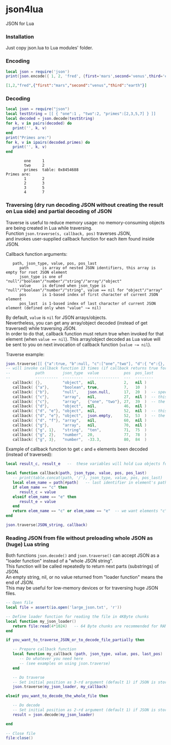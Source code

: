 # json4lua
JSON for Lua

### Installation
Just copy json.lua to Lua modules' folder.


### Encoding

```lua
local json = require('json')
print(json.encode({ 1, 2, 'fred', {first='mars',second='venus',third='earth'} }))
```
```json
[1,2,"fred",{"first":"mars","second":"venus","third":"earth"}]
```

### Decoding

```lua
local json = require("json")
local testString = [[ { "one":1 , "two":2, "primes":[2,3,5,7] } ]]
local decoded = json.decode(testString)
for k, v in pairs(decoded) do
   print('', k, v)
end
print("Primes are:")
for k, v in ipairs(decoded.primes) do
   print('', k, v)
end
```
```
        one     1
        two     2
        primes  table: 0x8454688
Primes are:
        1       2
        2       3
        3       5
        4       7
```

### Traversing (dry run decoding JSON without creating the result on Lua side) and partial decoding of JSON

Traverse is useful to reduce memory usage: no memory-consuming objects are being created in Lua while traversing.  
Function `json.traverse(s, callback, pos)` traverses JSON,  
and invokes user-supplied callback function for each item found inside JSON.  

Callback function arguments:
```
   path, json_type, value, pos, pos_last
      path      is array of nested JSON identifiers, this array is empty for root JSON element
      json_type is one of "null"/"boolean"/"number"/"string"/"array"/"object"
      value     is defined when json_type is "null"/"boolean"/"number"/"string", value == nil for "object"/"array"
      pos       is 1-based index of first character of current JSON element
      pos_last  is 1-based index of last character of current JSON element (defined only when "value" ~= nil)
```
By default, `value` is `nil` for JSON arrays/objects.  
Nevertheless, you can get any array/object decoded (instead of get traversed) while traversing JSON.  
In order to do that, callback function must return true when invoked for that element (when `value == nil`).
This array/object decoded as Lua value will be sent to you on next invocation of callback function (`value ~= nil`).

Traverse example:

```lua
json.traverse([[ {"a":true, "b":null, "c":["one","two"], "d":{ "e":{}, "f":[] }, "g":["ten",20,-33.3] } ]], callback)
-- will invoke callback function 13 times (if callback returns true for array "c" and object "e"):
--           path        json_type  value           pos  pos_last
--           ----------  ---------  --------------  ---  --------
   callback( {},         "object",  nil,            2,   nil )
   callback( {"a"},      "boolean", true,           7,   10  )
   callback( {"b"},      "null",    json.null,      17,  20  )  -- special Lua value for JSON null
   callback( {"c"},      "array",   nil,            27,  nil )  -- this callback returned true (user wants to decode this array)
   callback( {"c"},      "array",   {"one", "two"}, 27,  39  )  -- the next invocation brings the result of decoding (value ~= nil)
   callback( {"d"},      "object",  nil,            46,  nil )
   callback( {"d", "e"}, "object",  nil,            52,  nil )  -- this callback returned true (user wants to decode this object)
   callback( {"d", "e"}, "object",  json.empty,     52,  53  )  -- the next invocation brings the result of decoding (special Lua value for empty JSON object)
   callback( {"d", "f"}, "array",   nil,            60,  nil )
   callback( {"g"},      "array",   nil,            70,  nil )
   callback( {"g", 1},   "string",  "ten",          71,  75  )
   callback( {"g", 2},   "number",  20,             77,  78  )
   callback( {"g", 3},   "number",  -33.3,          80,  84  )
```

Example of callback function to get `c` and `e` elements been decoded (instead of traversed):

```lua
local result_c, result_e   --  these variables will hold Lua objects for JSON elements "c" and "e"

local function callback(path, json_type, value, pos, pos_last)
   -- print(table.concat(path, '/'), json_type, value, pos, pos_last)
   local elem_name = path[#path]   -- last identifier in element's path
   if elem_name == "c" then 
      result_c = value
   elseif elem_name == "e" then 
      result_e = value
   end
   return elem_name == "c" or elem_name == "e"  -- we want elements "c" and "e" to be decoded instead of be traversed
end

json.traverse(JSON_string, callback)
```

### Reading JSON from file without preloading whole JSON as (huge) Lua string

Both functions `json.decode()` and `json.traverse()` can accept JSON as a "loader function" instead of a "whole JSON string".  
This function will be called repeatedly to return next parts (substrings) of JSON.  
An empty string, nil, or no value returned from "loader function" means the end of JSON.  
This may be useful for low-memory devices or for traversing huge JSON files.

```lua
-- Open file
local file = assert(io.open('large_json.txt', 'r'))

-- Define loader function for reading the file in 4KByte chunks
local function my_json_loader()
   return file:read(4*1024)   -- 64 Byte chunks are recommended for RAM-restricted devices
end

if you_want_to_traverse_JSON_or_to_decode_file_partially then

   -- Prepare callback function
   local function my_callback (path, json_type, value, pos, last_pos)
      -- Do whatever you need here
      -- (see examples on using json.traverse)
   end

   -- Do traverse
   -- Set initial position as 3-rd argument (default 1) if JSON is stored not from the beginning of your file
   json.traverse(my_json_loader, my_callback)

elseif you_want_to_decode_the_whole_file then

   -- Do decode
   -- Set initial position as 2-rd argument (default 1) if JSON is stored not from the beginning of your file
   result = json.decode(my_json_loader)

end
   
-- Close file
file:close()
```
